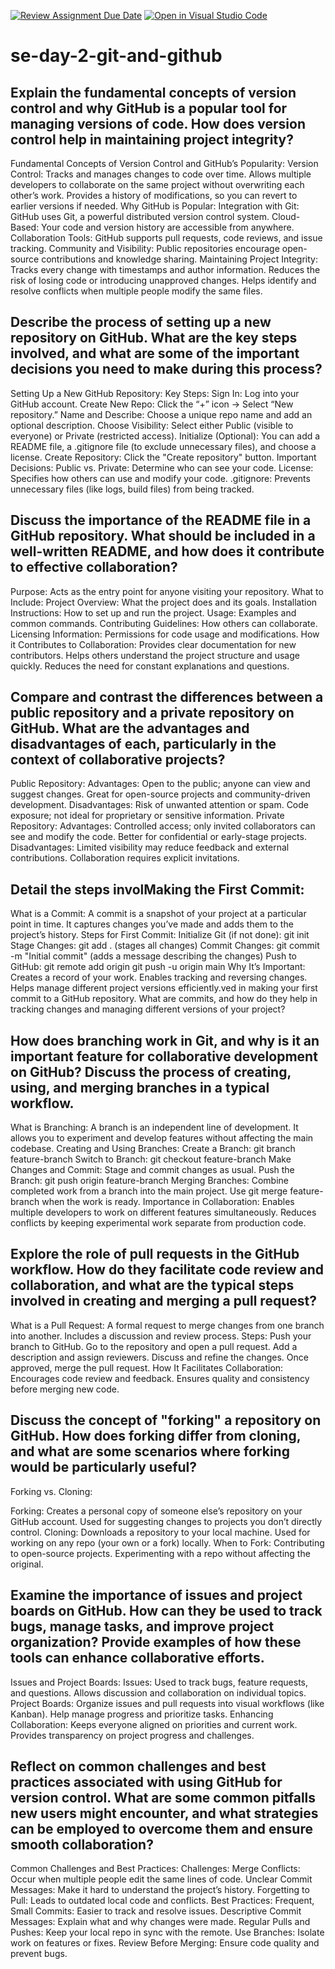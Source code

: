 [![Review Assignment Due Date](https://classroom.github.com/assets/deadline-readme-button-22041afd0340ce965d47ae6ef1cefeee28c7c493a6346c4f15d667ab976d596c.svg)](https://classroom.github.com/a/8wgCKhpZ)
[![Open in Visual Studio Code](https://classroom.github.com/assets/open-in-vscode-2e0aaae1b6195c2367325f4f02e2d04e9abb55f0b24a779b69b11b9e10269abc.svg)](https://classroom.github.com/online_ide?assignment_repo_id=18419450&assignment_repo_type=AssignmentRepo)
# se-day-2-git-and-github
## Explain the fundamental concepts of version control and why GitHub is a popular tool for managing versions of code. How does version control help in maintaining project integrity?
Fundamental Concepts of Version Control and GitHub’s Popularity:
Version Control:
Tracks and manages changes to code over time.
Allows multiple developers to collaborate on the same project without overwriting each other’s work.
Provides a history of modifications, so you can revert to earlier versions if needed.
Why GitHub is Popular:
Integration with Git: GitHub uses Git, a powerful distributed version control system.
Cloud-Based: Your code and version history are accessible from anywhere.
Collaboration Tools: GitHub supports pull requests, code reviews, and issue tracking.
Community and Visibility: Public repositories encourage open-source contributions and knowledge sharing.
Maintaining Project Integrity:
Tracks every change with timestamps and author information.
Reduces the risk of losing code or introducing unapproved changes.
Helps identify and resolve conflicts when multiple people modify the same files.


## Describe the process of setting up a new repository on GitHub. What are the key steps involved, and what are some of the important decisions you need to make during this process?
Setting Up a New GitHub Repository:
Key Steps:
Sign In: Log into your GitHub account.
Create New Repo: Click the “+” icon → Select “New repository.”
Name and Describe: Choose a unique repo name and add an optional description.
Choose Visibility: Select either Public (visible to everyone) or Private (restricted access).
Initialize (Optional): You can add a README file, a .gitignore file (to exclude unnecessary files), and choose a license.
Create Repository: Click the "Create repository" button.
Important Decisions:
Public vs. Private: Determine who can see your code.
License: Specifies how others can use and modify your code.
.gitignore: Prevents unnecessary files (like logs, build files) from being tracked.


## Discuss the importance of the README file in a GitHub repository. What should be included in a well-written README, and how does it contribute to effective collaboration?
Purpose: Acts as the entry point for anyone visiting your repository.
What to Include:
Project Overview: What the project does and its goals.
Installation Instructions: How to set up and run the project.
Usage: Examples and common commands.
Contributing Guidelines: How others can collaborate.
Licensing Information: Permissions for code usage and modifications.
How it Contributes to Collaboration:
Provides clear documentation for new contributors.
Helps others understand the project structure and usage quickly.
Reduces the need for constant explanations and questions.


## Compare and contrast the differences between a public repository and a private repository on GitHub. What are the advantages and disadvantages of each, particularly in the context of collaborative projects?
Public Repository:
Advantages:
Open to the public; anyone can view and suggest changes.
Great for open-source projects and community-driven development.
Disadvantages:
Risk of unwanted attention or spam.
Code exposure; not ideal for proprietary or sensitive information.
Private Repository:
Advantages:
Controlled access; only invited collaborators can see and modify the code.
Better for confidential or early-stage projects.
Disadvantages:
Limited visibility may reduce feedback and external contributions.
Collaboration requires explicit invitations.

## Detail the steps involMaking the First Commit:

What is a Commit:
A commit is a snapshot of your project at a particular point in time.
It captures changes you’ve made and adds them to the project’s history.
Steps for First Commit:
Initialize Git (if not done): git init
Stage Changes: git add . (stages all changes)
Commit Changes: git commit -m "Initial commit" (adds a message describing the changes)
Push to GitHub:
git remote add origin <repo-url>
git push -u origin main
Why It’s Important:
Creates a record of your work.
Enables tracking and reversing changes.
Helps manage different project versions efficiently.ved in making your first commit to a GitHub repository. What are commits, and how do they help in tracking changes and managing different versions of your project?


## How does branching work in Git, and why is it an important feature for collaborative development on GitHub? Discuss the process of creating, using, and merging branches in a typical workflow.
What is Branching:
A branch is an independent line of development.
It allows you to experiment and develop features without affecting the main codebase.
Creating and Using Branches:
Create a Branch: git branch feature-branch
Switch to Branch: git checkout feature-branch
Make Changes and Commit: Stage and commit changes as usual.
Push the Branch: git push origin feature-branch
Merging Branches:
Combine completed work from a branch into the main project.
Use git merge feature-branch when the work is ready.
Importance in Collaboration:
Enables multiple developers to work on different features simultaneously.
Reduces conflicts by keeping experimental work separate from production code.


## Explore the role of pull requests in the GitHub workflow. How do they facilitate code review and collaboration, and what are the typical steps involved in creating and merging a pull request?
What is a Pull Request:
A formal request to merge changes from one branch into another.
Includes a discussion and review process.
Steps:
Push your branch to GitHub.
Go to the repository and open a pull request.
Add a description and assign reviewers.
Discuss and refine the changes.
Once approved, merge the pull request.
How It Facilitates Collaboration:
Encourages code review and feedback.
Ensures quality and consistency before merging new code.

## Discuss the concept of "forking" a repository on GitHub. How does forking differ from cloning, and what are some scenarios where forking would be particularly useful?
Forking vs. Cloning:

Forking:
Creates a personal copy of someone else’s repository on your GitHub account.
Used for suggesting changes to projects you don’t directly control.
Cloning:
Downloads a repository to your local machine.
Used for working on any repo (your own or a fork) locally.
When to Fork:
Contributing to open-source projects.
Experimenting with a repo without affecting the original.


## Examine the importance of issues and project boards on GitHub. How can they be used to track bugs, manage tasks, and improve project organization? Provide examples of how these tools can enhance collaborative efforts.
Issues and Project Boards:
Issues:
Used to track bugs, feature requests, and questions.
Allows discussion and collaboration on individual topics.
Project Boards:
Organize issues and pull requests into visual workflows (like Kanban).
Help manage progress and prioritize tasks.
Enhancing Collaboration:
Keeps everyone aligned on priorities and current work.
Provides transparency on project progress and challenges.

## Reflect on common challenges and best practices associated with using GitHub for version control. What are some common pitfalls new users might encounter, and what strategies can be employed to overcome them and ensure smooth collaboration?
Common Challenges and Best Practices:
Challenges:
Merge Conflicts: Occur when multiple people edit the same lines of code.
Unclear Commit Messages: Make it hard to understand the project’s history.
Forgetting to Pull: Leads to outdated local code and conflicts.
Best Practices:
Frequent, Small Commits: Easier to track and resolve issues.
Descriptive Commit Messages: Explain what and why changes were made.
Regular Pulls and Pushes: Keep your local repo in sync with the remote.
Use Branches: Isolate work on features or fixes.
Review Before Merging: Ensure code quality and prevent bugs.
